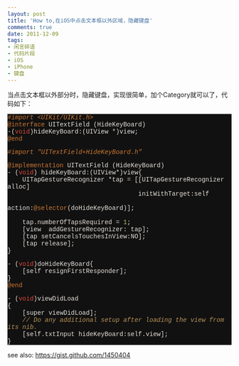 ```yaml
---
layout: post
title: 'How to,在iOS中点击文本框以外区域，隐藏键盘'
comments: true
date: 2011-12-09
tags:
- 闲言碎语
- 代码片段
- iOS
- iPhone
- 键盘
---
```


<p>当点击文本框以外部分时，隐藏键盘，实现很简单，加个Category就可以了，代码如下：</p>
<p><!--more--></p>
<div class="source" style="font-family: '[object HTMLOptionElement]', Consolas, 'Lucida Console', 'Courier New'; color: #e6e1dc; background-color: #111111; ">
<p><span style="color: #cc7833; font-style: italic; ">#import &lt;UIKit/UIKit.h&gt;</span><br /><span style="color: #cc7833; ">@interface</span> <span style="color: #e6e1dc; ">UITextField</span> <span style="color: #e6e1dc; ">(HideKeyBoard)</span><br /><span style="color: #e6e1dc; ">-</span>(<span style="color: #da4939; ">void</span>)<span style="color: #e6e1dc; ">hideKeyBoard:</span>(<span style="color: #e6e1dc; ">UIView</span> <span style="color: #e6e1dc; ">*</span>)<span style="color: #e6e1dc; ">view</span>;<br /><span style="color: #cc7833; ">@end</span></p>
<p><span style="color: #cc7833; font-style: italic; ">#import "UITextField+HideKeyBoard.h"</span></p>
<p><span style="color: #cc7833; ">@implementation</span> <span style="color: #e6e1dc; ">UITextField</span> <span style="color: #e6e1dc; ">(HideKeyBoard)</span><br /><span style="color: #e6e1dc; ">-</span> (<span style="color: #da4939; ">void</span>) <span style="color: #e6e1dc; ">hideKeyBoard:</span>(<span style="color: #e6e1dc; ">UIView</span><span style="color: #e6e1dc; ">*</span>)<span style="color: #e6e1dc; ">view</span><span style="color: #e6e1dc; ">{</span><br />    <span style="color: #e6e1dc; ">UITapGestureRecognizer</span> <span style="color: #e6e1dc; ">*</span><span style="color: #e6e1dc; ">tap</span> <span style="color: #e6e1dc; ">=</span> <span style="color: #e6e1dc; ">[[</span><span style="color: #e6e1dc; ">UITapGestureRecognizer</span> <span style="color: #e6e1dc; ">alloc</span><span style="color: #e6e1dc; ">]</span><br />                                   <span style="color: #e6e1dc; ">initWithTarget:</span><span style="color: #e6e1dc; ">self</span><br />                                   <span style="color: #e6e1dc; ">action:</span><span style="color: #cc7833; ">@selector</span>(<span style="color: #e6e1dc; ">doHideKeyBoard</span><span style="color: #e6e1dc; ">)];</span><br />   <br />    <span style="color: #e6e1dc; ">tap</span><span style="color: #e6e1dc; ">.</span><span style="color: #e6e1dc; ">numberOfTapsRequired</span> <span style="color: #e6e1dc; ">=</span> <span style="color: #a5c261; ">1</span>;<br />    <span style="color: #e6e1dc; ">[</span><span style="color: #e6e1dc; ">view</span>  <span style="color: #e6e1dc; ">addGestureRecognizer:</span> <span style="color: #e6e1dc; ">tap</span><span style="color: #e6e1dc; ">];</span><br />    <span style="color: #e6e1dc; ">[</span><span style="color: #e6e1dc; ">tap</span> <span style="color: #e6e1dc; ">setCancelsTouchesInView:</span><span style="color: #e6e1dc; ">NO</span><span style="color: #e6e1dc; ">];</span><br />    <span style="color: #e6e1dc; ">[</span><span style="color: #e6e1dc; ">tap</span> <span style="color: #e6e1dc; ">release</span><span style="color: #e6e1dc; ">];</span><br /><span style="color: #e6e1dc; ">}</span></p>
<p><span style="color: #e6e1dc; ">-</span> (<span style="color: #da4939; ">void</span>)<span style="color: #e6e1dc; ">doHideKeyBoard</span><span style="color: #e6e1dc; ">{</span><br />    <span style="color: #e6e1dc; ">[</span><span style="color: #e6e1dc; ">self</span> <span style="color: #e6e1dc; ">resignFirstResponder</span><span style="color: #e6e1dc; ">];</span><br /><span style="color: #e6e1dc; ">}</span><br /><span style="color: #cc7833; ">@end</span></p>
<p><span style="color: #e6e1dc; ">-</span> (<span style="color: #da4939; ">void</span>)<span style="color: #e6e1dc; ">viewDidLoad</span><br /><span style="color: #e6e1dc; ">{</span><br />    <span style="color: #e6e1dc; ">[</span><span style="color: #e6e1dc; ">super</span> <span style="color: #e6e1dc; ">viewDidLoad</span><span style="color: #e6e1dc; ">];</span><br />    <span style="color: #bc9458; font-style: italic; ">// Do any additional setup after loading the view from its nib.</span><br />    <span style="color: #e6e1dc; ">[</span><span style="color: #e6e1dc; ">self</span><span style="color: #e6e1dc; ">.</span><span style="color: #e6e1dc; ">txtInput</span> <span style="color: #e6e1dc; ">hideKeyBoard:</span><span style="color: #e6e1dc; ">self</span><span style="color: #e6e1dc; ">.</span><span style="color: #e6e1dc; ">view</span><span style="color: #e6e1dc; ">];</span><br /><span style="color: #e6e1dc; ">}</span></p>
</div>
<p>see also: <a href="https://gist.github.com/1450404">https://gist.github.com/1450404</a></p>				
